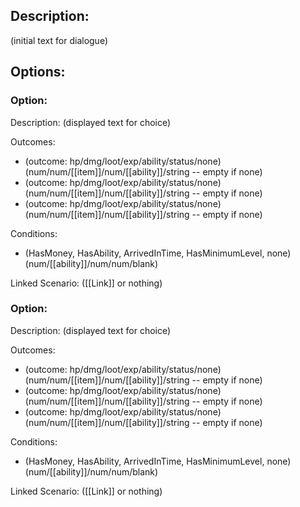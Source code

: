 ## Description:
(initial text for dialogue)

## Options:

### Option:
Description: 
(displayed text for choice)

Outcomes: 
- (outcome: hp/dmg/loot/exp/ability/status/none) (num/num/[[item]]/num/[[ability]]/string -- empty if none)
- (outcome: hp/dmg/loot/exp/ability/status/none) (num/num/[[item]]/num/[[ability]]/string  -- empty if none)
- (outcome: hp/dmg/loot/exp/ability/status/none) (num/num/[[item]]/num/[[ability]]/string  -- empty if none)

Conditions: 
 - (HasMoney, HasAbility, ArrivedInTime, HasMinimumLevel, none) (num/[[ability]]/num/num/blank)

Linked Scenario: ([[Link]] or nothing)

### Option:
Description: 
(displayed text for choice)

Outcomes: 
- (outcome: hp/dmg/loot/exp/ability/status/none) (num/num/[[item]]/num/[[ability]]/string -- empty if none)
- (outcome: hp/dmg/loot/exp/ability/status/none) (num/num/[[item]]/num/[[ability]]/string  -- empty if none)
- (outcome: hp/dmg/loot/exp/ability/status/none) (num/num/[[item]]/num/[[ability]]/string  -- empty if none)

Conditions:
- (HasMoney, HasAbility, ArrivedInTime, HasMinimumLevel, none) (num/[[ability]]/num/num/blank)

Linked Scenario: ([[Link]] or nothing)


